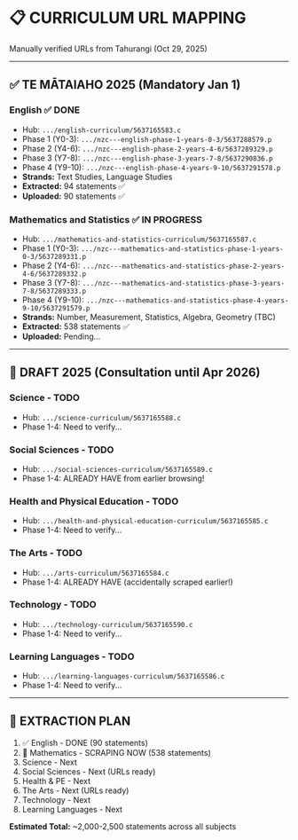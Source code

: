 # 📋 CURRICULUM URL MAPPING

Manually verified URLs from Tahurangi (Oct 29, 2025)

---

## ✅ **TE MĀTAIAHO 2025 (Mandatory Jan 1)**

### **English** ✅ DONE
- Hub: `.../english-curriculum/5637165583.c`
- Phase 1 (Y0-3): `.../nzc---english-phase-1-years-0-3/5637288579.p`
- Phase 2 (Y4-6): `.../nzc---english-phase-2-years-4-6/5637289329.p`
- Phase 3 (Y7-8): `.../nzc---english-phase-3-years-7-8/5637290836.p`
- Phase 4 (Y9-10): `.../nzc---english-phase-4-years-9-10/5637291578.p`
- **Strands:** Text Studies, Language Studies
- **Extracted:** 94 statements ✅
- **Uploaded:** 90 statements ✅

### **Mathematics and Statistics** ✅ IN PROGRESS
- Hub: `.../mathematics-and-statistics-curriculum/5637165587.c`
- Phase 1 (Y0-3): `.../nzc---mathematics-and-statistics-phase-1-years-0-3/5637289331.p`
- Phase 2 (Y4-6): `.../nzc---mathematics-and-statistics-phase-2-years-4-6/5637289332.p`
- Phase 3 (Y7-8): `.../nzc---mathematics-and-statistics-phase-3-years-7-8/5637289333.p`
- Phase 4 (Y9-10): `.../nzc---mathematics-and-statistics-phase-4-years-9-10/5637291579.p`
- **Strands:** Number, Measurement, Statistics, Algebra, Geometry (TBC)
- **Extracted:** 538 statements ✅
- **Uploaded:** Pending...

---

## 📝 **DRAFT 2025 (Consultation until Apr 2026)**

### **Science** - TODO
- Hub: `.../science-curriculum/5637165588.c`
- Phase 1-4: Need to verify...

### **Social Sciences** - TODO
- Hub: `.../social-sciences-curriculum/5637165589.c`
- Phase 1-4: ALREADY HAVE from earlier browsing!

### **Health and Physical Education** - TODO
- Hub: `.../health-and-physical-education-curriculum/5637165585.c`
- Phase 1-4: Need to verify...

### **The Arts** - TODO
- Hub: `.../arts-curriculum/5637165584.c`
- Phase 1-4: ALREADY HAVE (accidentally scraped earlier!)

### **Technology** - TODO
- Hub: `.../technology-curriculum/5637165590.c`
- Phase 1-4: Need to verify...

### **Learning Languages** - TODO
- Hub: `.../learning-languages-curriculum/5637165586.c`
- Phase 1-4: Need to verify...

---

## 🎯 **EXTRACTION PLAN**

1. ✅ English - DONE (90 statements)
2. 🚧 Mathematics - SCRAPING NOW (538 statements)
3. Science - Next
4. Social Sciences - Next (URLs ready)
5. Health & PE - Next
6. The Arts - Next (URLs ready)
7. Technology - Next
8. Learning Languages - Next

**Estimated Total:** ~2,000-2,500 statements across all subjects


